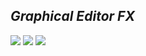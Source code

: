 ## *Graphical Editor FX*
![](https://img.shields.io/github/last-commit/lertoss/gefx)
![](https://img.shields.io/github/license/lertoss/gefx)
![](https://img.shields.io/github/repo-size/lertoss/gefx)
